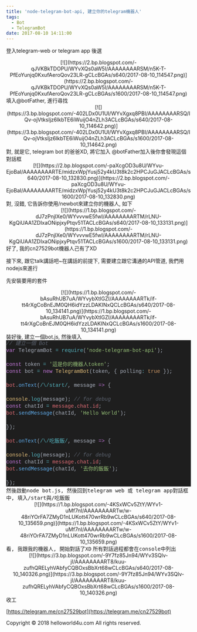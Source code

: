 ```yaml
---
title: 'node-telegram-bot-api, 建立你的telegram機器人'
tags:
  - Bot
  - TelegramBot
date: 2017-08-10 14:11:00
---
```


登入telegram-web or telegram app 後選
<div class="separator" style="clear: both; text-align: center;">[![](https://2.bp.blogspot.com/-qJVKBkTDOPU/WYvXQs0aW5I/AAAAAAAARSM/n5K-T-PfEoYunjq0KxufAeroQov23LR-gCLcBGAs/s640/2017-08-10_114547.png)](https://2.bp.blogspot.com/-qJVKBkTDOPU/WYvXQs0aW5I/AAAAAAAARSM/n5K-T-PfEoYunjq0KxufAeroQov23LR-gCLcBGAs/s1600/2017-08-10_114547.png)</div>
填入@botFather, 進行尋找
<div class="separator" style="clear: both; text-align: center;">[![](https://3.bp.blogspot.com/-402LDx0U1UI/WYvXgxq8PBI/AAAAAAAARSQ/IQv-ojVtksIjz6lkbTE6iWuijO4nZLh3ACLcBGAs/s640/2017-08-10_114642.png)](https://3.bp.blogspot.com/-402LDx0U1UI/WYvXgxq8PBI/AAAAAAAARSQ/IQv-ojVtksIjz6lkbTE6iWuijO4nZLh3ACLcBGAs/s1600/2017-08-10_114642.png)</div>
對, 就是它, telegram bot 的爸爸XD, 將它加入
@botFather加入後你會發現這個對話框
<div class="separator" style="clear: both; text-align: center;">[![](https://2.bp.blogspot.com/-paXcgOD3u8U/WYvu-EjoBaI/AAAAAAAARTE/midzxWpjYusj52y4kU3t8k2c2HPCJuGJACLcBGAs/s640/2017-08-10_132830.png)](https://2.bp.blogspot.com/-paXcgOD3u8U/WYvu-EjoBaI/AAAAAAAARTE/midzxWpjYusj52y4kU3t8k2c2HPCJuGJACLcBGAs/s1600/2017-08-10_132830.png)</div>
對, 沒錯, 它告訴你使用/newbot來建立你的機器人, 如下
<div class="separator" style="clear: both; text-align: center;"></div><div class="separator" style="clear: both; text-align: center;">[![](https://1.bp.blogspot.com/-dJ7zPnjlXe0/WYvvvwE5fwI/AAAAAAAARTM/rLNU-KgQiUAA1ZDIxaONipjxyPtqv51TACLcBGAs/s640/2017-08-10_133131.png)](https://1.bp.blogspot.com/-dJ7zPnjlXe0/WYvvvwE5fwI/AAAAAAAARTM/rLNU-KgQiUAA1ZDIxaONipjxyPtqv51TACLcBGAs/s1600/2017-08-10_133131.png)</div>
好了, 我的cn27529bot機器人己有了XD

接下來, 跟它talk講話吧~在講話的前提下, 需要建立跟它溝通的API管道, 我們用nodejs來進行

先安裝要用的套件
<div class="separator" style="clear: both; text-align: center;"></div><div class="separator" style="clear: both; text-align: center;">[![](https://1.bp.blogspot.com/-bAsuRhUB7uA/WYvybXtlGZI/AAAAAAAARTk/if-tt4rXgCoBnEJM0QH6idYzzLDAKINxQCLcBGAs/s640/2017-08-10_134141.png)](https://1.bp.blogspot.com/-bAsuRhUB7uA/WYvybXtlGZI/AAAAAAAARTk/if-tt4rXgCoBnEJM0QH6idYzzLDAKINxQCLcBGAs/s1600/2017-08-10_134141.png)</div>
裝好後, 建立一個bot.js, 然後填入

<div style="background-color: #1e1e1e; color: #abb2bf; font-family: Consolas, &quot;Courier New&quot;, monospace; font-size: 14px; line-height: 19px; white-space: pre;"><div><span style="color: #5c6370; font-style: italic;">// 建立一個 Bot</span></div><div><div style="line-height: 19px;"><span style="color: #c678dd;">var</span> TelegramBot <span style="color: #56b6c2;">=</span> <span style="color: #56b6c2;">require</span>(<span style="color: #98c379;">'node-telegram-bot-api'</span>);</div></div>
<div><span style="color: #c678dd;">const</span> token <span style="color: #56b6c2;">=</span> <span style="color: #98c379;">'這是你的機器人token'</span>;</div><div><span style="color: #c678dd;">const</span> bot <span style="color: #56b6c2;">=</span> <span style="color: #c678dd;">new</span> <span style="color: #e5c07b;">TelegramBot</span>(token, { polling<span style="color: #56b6c2;">:</span> <span style="color: #d19a66;">true</span> });</div>
<div><span style="color: #e06c75;">bot</span>.<span style="color: #61afef;">onText</span>(<span style="color: #56b6c2;">/\/start/</span>, message <span style="color: #c678dd;">=&gt;</span> {</div>
<div><span style="color: #e5c07b;">console</span>.<span style="color: #56b6c2;">log</span>(message); <span style="color: #5c6370; font-style: italic;">// for debug</span></div><div><span style="color: #c678dd;">const</span> chatId <span style="color: #56b6c2;">=</span> <span style="color: #e06c75;">message</span>.<span style="color: #e06c75;">chat</span>.<span style="color: #e06c75;">id</span>;</div><div><span style="color: #e06c75;">bot</span>.<span style="color: #61afef;">sendMessage</span>(chatId, <span style="color: #98c379;">'Hello World'</span>);</div>
<div>});</div>
<div><span style="color: #e06c75;">bot</span>.<span style="color: #61afef;">onText</span>(<span style="color: #56b6c2;">/\/吃飯飯/</span>, message <span style="color: #c678dd;">=&gt;</span> {</div>
<div><span style="color: #e5c07b;">console</span>.<span style="color: #56b6c2;">log</span>(message); <span style="color: #5c6370; font-style: italic;">// for debug</span></div><div><span style="color: #c678dd;">const</span> chatId <span style="color: #56b6c2;">=</span> <span style="color: #e06c75;">message</span>.<span style="color: #e06c75;">chat</span>.<span style="color: #e06c75;">id</span>;</div><div><span style="color: #e06c75;">bot</span>.<span style="color: #61afef;">sendMessage</span>(chatId, <span style="color: #98c379;">'去你的飯飯'</span>);</div>
<div>});</div></div>
<span style="font-family: monospace;">然後啟動node bot.js, 然後</span><span style="font-family: monospace;">回到telegram web 或 telegram app對話框中, 填入/start與/吃飯飯</span>
<div class="separator" style="clear: both; text-align: center;">[![](https://1.bp.blogspot.com/-4KSxWCv5ZtY/WYv1-uMf7nI/AAAAAAAARTw/w-48riYOrFA7ZMyD1nLUKott470wrRb9wCLcBGAs/s640/2017-08-10_135659.png)](https://1.bp.blogspot.com/-4KSxWCv5ZtY/WYv1-uMf7nI/AAAAAAAARTw/w-48riYOrFA7ZMyD1nLUKott470wrRb9wCLcBGAs/s1600/2017-08-10_135659.png)</div>
<span style="font-family: monospace;">看, 我跟我的機器人, 開始對話了XD</span>
<span style="font-family: monospace;">
</span><span style="font-family: monospace;">所有對話過程都會在</span><span style="font-family: monospace;">console中</span><span style="font-family: monospace;">列出</span>
<div class="separator" style="clear: both; text-align: center;">[![](https://3.bp.blogspot.com/-9Y7fz85Jn94/WYv3SQlv-jI/AAAAAAAART8/kuu-zufhQRELyhVAbfyCQBOxsBbXrt68wCLcBGAs/s640/2017-08-10_140326.png)](https://3.bp.blogspot.com/-9Y7fz85Jn94/WYv3SQlv-jI/AAAAAAAART8/kuu-zufhQRELyhVAbfyCQBOxsBbXrt68wCLcBGAs/s1600/2017-08-10_140326.png)</div><span style="font-family: monospace;">
</span><span style="font-family: monospace;">
</span><span style="font-family: monospace;">收工</span>

[https://telegram.me/cn27529bot](https://telegram.me/cn27529bot)

<div class="blogger-post-footer">Copyright © 2018 helloworld4u.com All rights reserved.</div>
